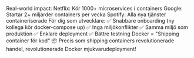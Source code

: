 Real-world impact:
Netflix: Kör 1000+ microservices i containers
Google: Startar 2+ miljarder containers per vecka
Spotify: Alla nya tjänster containeriserade
För dig som utvecklare:
✅ Snabbare onboarding (ny kollega kör docker-compose up)
✅ Inga miljökonflikter
✅ Samma miljö som produktion
✅ Enklare deployment
✅ Bättre testning
Docker = "Shipping container för kod" 📦
Precis som shipping containers revolutionerade handel, revolutionerade Docker mjukvarudeployment!